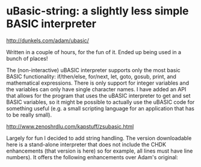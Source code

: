 uBasic-string: a slightly less simple BASIC interpreter
=======================================================

http://dunkels.com/adam/ubasic/

Written in a couple of hours, for the fun of it. Ended up being used in a bunch of places!

The (non-interactive) uBASIC interpreter supports only the most basic BASIC functionality: if/then/else, for/next, let, goto, gosub, print, and mathematical expressions. There is only support for integer variables and the variables can only have single character names. I have added an API that allows for the program that uses the uBASIC interpreter to get and set BASIC variables, so it might be possible to actually use the uBASIC code for something useful (e.g. a small scripting language for an application that has to be really small).


http://www.zenoshrdlu.com/kapstuff/zsubasic.html

Largely for fun I decided to add string handling. The version downloadable here is a stand-alone interpreter that does not include the CHDK enhancements (that version is here) so for example, all lines must have line numbers). It offers the following enhancements over Adam's original:

